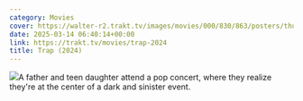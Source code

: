 ```yaml
---
category: Movies
cover: https://walter-r2.trakt.tv/images/movies/000/830/863/posters/thumb/521add45d9.jpg.webp
date: 2025-03-14 06:40:14+00:00
link: https://trakt.tv/movies/trap-2024
title: Trap (2024)
---
```


![](https://walter-r2.trakt.tv/images/movies/000/830/863/fanarts/thumb/69eecdaab8.jpg)A father and teen daughter attend a pop concert, where they realize they're at the center of a dark and sinister event.
